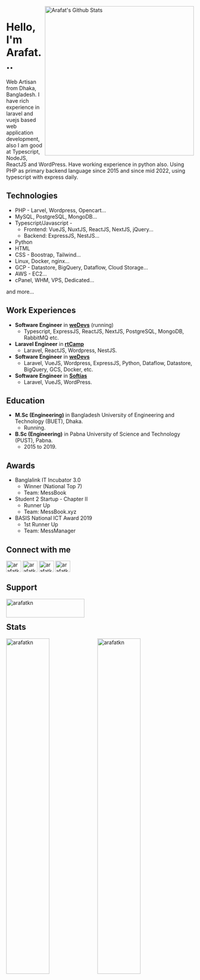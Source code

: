 <img align="right" width="400" src="https://github-readme-stats.vercel.app/api?username=arafatkn&show_icons=true&count_private=true" alt="Arafat's Github Stats"/>


# Hello, I'm Arafat...
Web Artisan from Dhaka, Bangladesh. I have rich experience in laravel and vuejs based web application development, also I am good at Typescript, NodeJS, ReactJS and WordPress. Have working experience in python also. Using PHP as primary backend language since 2015 and since mid 2022, using typescript with express daily.

## Technologies
- PHP - Larvel, Wordpress, Opencart...
- MySQL, PostgreSQL, MongoDB...
- Typescript/Javascript -
    - Frontend: VueJS, NuxtJS, ReactJS, NextJS, jQuery...
    - Backend: ExpressJS, NestJS...
- Python
- HTML
- CSS - Boostrap, Tailwind...
- Linux, Docker, nginx...
- GCP - Datastore, BigQuery, Dataflow, Cloud Storage...
- AWS - EC2...
- cPanel, WHM, VPS, Dedicated...

and more...

## Work Experiences
- **Software Engineer** in **[weDevs](https://wedevs.com)** (running)
    - Typescript, ExpressJS, ReactJS, NextJS, PostgreSQL, MongoDB, RabbitMQ etc.
- **Laravel Engineer** in **[rtCamp](https://rtcamp.com)**
    - Laravel, ReactJS, Wordpress, NestJS.
- **Software Engineer** in **[weDevs](https://wedevs.com)**
    - Laravel, VueJS, Wordpress, ExpressJS, Python, Dataflow, Datastore, BigQuery, GCS, Docker, etc.
- **Software Engineer** in **[Softias](https://softias.com)**
    - Laravel, VueJS, WordPress.

## Education
- **M.Sc (Engineering)** in Bangladesh University of Engineering and Technology (BUET), Dhaka.
    - Running.
- **B.Sc (Engineering)** in Pabna University of Science and Technology (PUST), Pabna.
    - 2015 to 2019.

## Awards
- Banglalink IT Incubator 3.0
    - Winner (National Top 7)
    - Team: MessBook
- Student 2 Startup - Chapter II
    - Runner Up
    - Team: MessBook.xyz
- BASIS National ICT Award 2019
  - 1st Runner Up
  - Team: MessManager

## Connect with me

<p align="left">
<a href="https://twitter.com/arafatkn" target="blank"><img align="center" src="https://raw.githubusercontent.com/rahuldkjain/github-profile-readme-generator/master/src/images/icons/Social/twitter.svg" alt="arafatkn" height="30" width="40" /></a>
<a href="https://linkedin.com/in/arafatkn" target="blank"><img align="center" src="https://raw.githubusercontent.com/rahuldkjain/github-profile-readme-generator/master/src/images/icons/Social/linked-in-alt.svg" alt="arafatkn" height="30" width="40" /></a>
<a href="https://codeforces.com/profile/arafatkn" target="blank"><img align="center" src="https://cdn.jsdelivr.net/npm/simple-icons@3.0.1/icons/codeforces.svg" alt="arafatkn" height="30" width="40" /></a>
<a href="https://www.leetcode.com/arafatkn" target="blank"><img align="center" src="https://raw.githubusercontent.com/rahuldkjain/github-profile-readme-generator/master/src/images/icons/Social/leet-code.svg" alt="arafatkn" height="30" width="40" /></a>
</p>

## Support

<p><a href="https://www.buymeacoffee.com/arafatkn" target="_blank"> <img align="left" src="https://cdn.buymeacoffee.com/buttons/v2/default-yellow.png" height="50" width="210" alt="arafatkn" /></a></p>

<br/><br/>

## Stats

<p>
<img align="left" src="https://github-readme-stats.vercel.app/api/top-langs?username=arafatkn&langs_count=8&show_icons=true&locale=en&layout=compact&count_private=true" alt="arafatkn" width="48%"/> 
<img align="center" src="https://github-readme-streak-stats.herokuapp.com/?user=arafatkn&count_private=true" alt="arafatkn" width="48%" />
</p>
